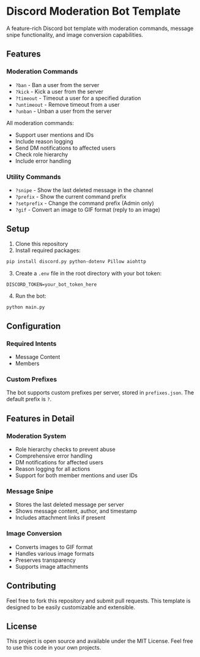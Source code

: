 # Discord Moderation Bot Template

A feature-rich Discord bot template with moderation commands, message snipe functionality, and image conversion capabilities.

## Features

### Moderation Commands
- `?ban` - Ban a user from the server
- `?kick` - Kick a user from the server
- `?timeout` - Timeout a user for a specified duration
- `?untimeout` - Remove timeout from a user
- `?unban` - Unban a user from the server

All moderation commands:
- Support user mentions and IDs
- Include reason logging
- Send DM notifications to affected users
- Check role hierarchy
- Include error handling

### Utility Commands
- `?snipe` - Show the last deleted message in the channel
- `?prefix` - Show the current command prefix
- `?setprefix` - Change the command prefix (Admin only)
- `?gif` - Convert an image to GIF format (reply to an image)

## Setup

1. Clone this repository
2. Install required packages:
```bash
pip install discord.py python-dotenv Pillow aiohttp
```

3. Create a `.env` file in the root directory with your bot token:
```
DISCORD_TOKEN=your_bot_token_here
```

4. Run the bot:
```bash
python main.py
```

## Configuration

### Required Intents
- Message Content
- Members

### Custom Prefixes
The bot supports custom prefixes per server, stored in `prefixes.json`. The default prefix is `?`.

## Features in Detail

### Moderation System
- Role hierarchy checks to prevent abuse
- Comprehensive error handling
- DM notifications for affected users
- Reason logging for all actions
- Support for both member mentions and user IDs

### Message Snipe
- Stores the last deleted message per server
- Shows message content, author, and timestamp
- Includes attachment links if present

### Image Conversion
- Converts images to GIF format
- Handles various image formats
- Preserves transparency
- Supports image attachments

## Contributing

Feel free to fork this repository and submit pull requests. This template is designed to be easily customizable and extensible.

## License

This project is open source and available under the MIT License. Feel free to use this code in your own projects. 